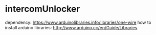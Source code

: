 # intercomUnlocker
dependency: https://www.arduinolibraries.info/libraries/one-wire
how to install arduino libraries: http://www.arduino.cc/en/Guide/Libraries
